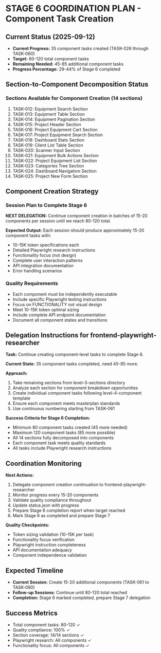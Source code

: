 # STAGE 6 COORDINATION PLAN - Component Task Creation

## Current Status (2025-09-12)

- **Current Progress:** 35 component tasks created (TASK-026 through TASK-060)
- **Target:** 80-120 total component tasks
- **Remaining Needed:** 45-85 additional component tasks
- **Progress Percentage:** 29-44% of Stage 6 completed

## Section-to-Component Decomposition Status

### Sections Available for Component Creation (14 sections)

1. TASK-012: Equipment Search Section
2. TASK-013: Equipment Table Section
3. TASK-014: Equipment Pagination Section
4. TASK-015: Project Header Section
5. TASK-016: Project Equipment Cart Section
6. TASK-017: Project Equipment Search Section
7. TASK-018: Dashboard Stats Section
8. TASK-019: Client List Table Section
9. TASK-020: Scanner Input Section
10. TASK-021: Equipment Bulk Actions Section
11. TASK-022: Project Equipment List Section
12. TASK-023: Categories Tree Section
13. TASK-024: Dashboard Navigation Section
14. TASK-025: Project New Form Section

## Component Creation Strategy

### Session Plan to Complete Stage 6

**NEXT DELEGATION:** Continue component creation in batches of 15-20 components per session until we reach 80-120 total.

**Expected Output:** Each session should produce approximately 15-20 component tasks with:

- 10-15K token specifications each
- Detailed Playwright research instructions
- Functionality focus (not design)
- Complete user interaction patterns
- API integration documentation
- Error handling scenarios

### Quality Requirements

- Each component must be independently executable
- Include specific Playwright testing instructions
- Focus on FUNCTIONALITY not visual design
- Meet 10-15K token optimal sizing
- Include complete API endpoint documentation
- Document all component states and transitions

## Delegation Instructions for frontend-playwright-researcher

**Task:** Continue creating component-level tasks to complete Stage 6.

**Current State:** 35 component tasks completed, need 45-85 more.

**Approach:**

1. Take remaining sections from level-3-sections directory
2. Analyze each section for component breakdown opportunities
3. Create individual component tasks following level-4-component template
4. Ensure each component meets masterplan standards
5. Use continuous numbering starting from TASK-061

**Success Criteria for Stage 6 Completion:**

- Minimum 80 component tasks created (45 more needed)
- Maximum 120 component tasks (85 more possible)
- All 14 sections fully decomposed into components
- Each component task meets quality standards
- All tasks include Playwright research instructions

## Coordination Monitoring

**Next Actions:**

1. Delegate component creation continuation to frontend-playwright-researcher
2. Monitor progress every 15-20 components
3. Validate quality compliance throughout
4. Update status.json with progress
5. Prepare Stage 6 completion report when target reached
6. Mark Stage 6 as completed and prepare Stage 7

**Quality Checkpoints:**

- Token sizing validation (10-15K per task)
- Functionality focus verification
- Playwright instruction completeness
- API documentation adequacy
- Component independence validation

## Expected Timeline

- **Current Session:** Create 15-20 additional components (TASK-061 to TASK-080)
- **Follow-up Sessions:** Continue until 80-120 total reached
- **Completion:** Stage 6 marked completed, prepare Stage 7 delegation

## Success Metrics

- Total component tasks: 80-120 ✓
- Quality compliance: 100% ✓
- Section coverage: 14/14 sections ✓
- Playwright research: All components ✓
- Functionality focus: All components ✓
